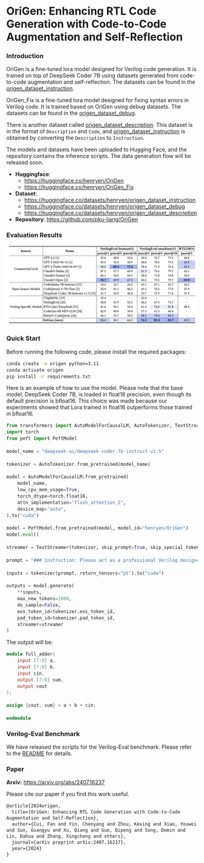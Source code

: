 # OriGen: Enhancing RTL Code Generation with Code-to-Code Augmentation and Self-Reflection

### Introduction
OriGen is a fine-tuned lora model designed for Verilog code generation. It is trained on top of DeepSeek Coder 7B using datasets generated from code-to-code augmentation and self-reflection. The datasets can be found in the [origen_dataset_instruction](https://huggingface.co/datasets/henryen/origen_dataset_instruction).

OriGen_Fix is a fine-tuned lora model designed for fixing syntax errors in Verilog code. It is trained based on OriGen using debug datasets. The datasets can be found in the [origen_dataset_debug](https://huggingface.co/datasets/henryen/origen_dataset_debug).

There is another dataset called [origen_dataset_description](https://huggingface.co/datasets/henryen/origen_dataset_description). This dataset is in the format of `Description` and `Code`, and [origen_dataset_instruction](https://huggingface.co/datasets/henryen/origen_dataset_instruction) is obtained by converting the `Description` to `Instruction`.

The models and datasets have been uploaded to Hugging Face, and the repository contains the inference scripts. The data generation flow will be released soon.

- **Huggingface**: 
    - https://huggingface.co/henryen/OriGen
    - https://huggingface.co/henryen/OriGen_Fix
- **Dataset**: 
    - https://huggingface.co/datasets/henryen/origen_dataset_instruction
    - https://huggingface.co/datasets/henryen/origen_dataset_debug
    - https://huggingface.co/datasets/henryen/origen_dataset_description
- **Repository**: https://github.com/pku-liang/OriGen

### Evaluation Results
<img src="figures/evaluation.png" alt="evaluation" width="1000"/>

### Quick Start

Before running the following code, please install the required packages:

```bash
conda create -n origen python=3.11
conda activate origen
pip install -r requirements.txt
```

Here is an example of how to use the model. Please note that the base model, DeepSeek Coder 7B, is loaded in float16 precision, even though its default precision is bfloat16. This choice was made because our experiments showed that Lora trained in float16 outperforms those trained in bfloat16.

```python
from transformers import AutoModelForCausalLM, AutoTokenizer, TextStreamer
import torch
from peft import PeftModel

model_name = "deepseek-ai/deepseek-coder-7b-instruct-v1.5"

tokenizer = AutoTokenizer.from_pretrained(model_name)

model = AutoModelForCausalLM.from_pretrained(
    model_name,
    low_cpu_mem_usage=True,
    torch_dtype=torch.float16,
    attn_implementation="flash_attention_2",
    device_map="auto",
).to("cuda")

model = PeftModel.from_pretrained(model, model_id="henryen/OriGen")
model.eval()

streamer = TextStreamer(tokenizer, skip_prompt=True, skip_special_tokens=True)

prompt = "### Instruction: Please act as a professional Verilog designer. and provide Verilog code based on the given instruction. Generate a concise Verilog module for a 8 bit full adder, don't include any unnecessary code.\n### Response: "

inputs = tokenizer(prompt, return_tensors="pt").to("cuda")

outputs = model.generate(
    **inputs, 
    max_new_tokens=1000, 
    do_sample=False, 
    eos_token_id=tokenizer.eos_token_id,
    pad_token_id=tokenizer.pad_token_id,
    streamer=streamer
)
```

The output will be:
```verilog
module full_adder(
    input [7:0] a,
    input [7:0] b,
    input cin,
    output [7:0] sum,
    output cout
);

assign {cout, sum} = a + b + cin;

endmodule
```

### Verilog-Eval Benchmark
We have released the scripts for the Verilog-Eval benchmark. Please refer to the [README](./evaluation/README.md) for details.


### Paper
**Arxiv:** https://arxiv.org/abs/2407.16237

Please cite our paper if you find this work useful.

```
@article{2024origen,
  title={OriGen: Enhancing RTL Code Generation with Code-to-Code Augmentation and Self-Reflection},
  author={Cui, Fan and Yin, Chenyang and Zhou, Kexing and Xiao, Youwei and Sun, Guangyu and Xu, Qiang and Guo, Qipeng and Song, Demin and Lin, Dahua and Zhang, Xingcheng and others},
  journal={arXiv preprint arXiv:2407.16237},
  year={2024}
}
```
